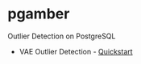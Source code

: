 # pgamber

Outlier Detection on PostgreSQL

- VAE Outlier Detection - [Quickstart](./procs/outlier-detection/vae/README.md)
